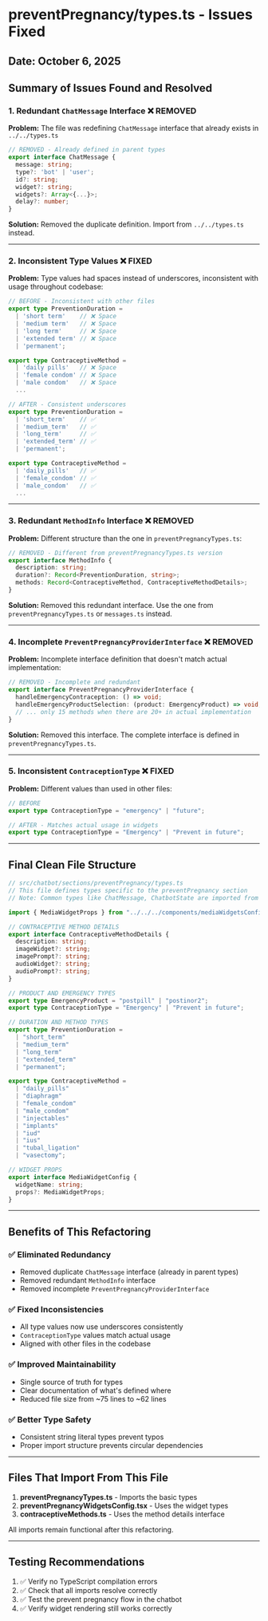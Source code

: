 # preventPregnancy/types.ts - Issues Fixed

## Date: October 6, 2025

## Summary of Issues Found and Resolved

### 1. **Redundant `ChatMessage` Interface** ❌ REMOVED

**Problem:** The file was redefining `ChatMessage` interface that already exists in `../../types.ts`

```typescript
// REMOVED - Already defined in parent types
export interface ChatMessage {
  message: string;
  type?: 'bot' | 'user';
  id?: string;
  widget?: string;
  widgets?: Array<{...}>;
  delay?: number;
}
```

**Solution:** Removed the duplicate definition. Import from `../../types.ts` instead.

---

### 2. **Inconsistent Type Values** ❌ FIXED

**Problem:** Type values had spaces instead of underscores, inconsistent with usage throughout codebase:

```typescript
// BEFORE - Inconsistent with other files
export type PreventionDuration =
  | 'short term'    // ❌ Space
  | 'medium term'   // ❌ Space
  | 'long term'     // ❌ Space
  | 'extended term' // ❌ Space
  | 'permanent';

export type ContraceptiveMethod =
  | 'daily pills'   // ❌ Space
  | 'female condom' // ❌ Space
  | 'male condom'   // ❌ Space
  ...
```

```typescript
// AFTER - Consistent underscores
export type PreventionDuration =
  | 'short_term'    // ✅
  | 'medium_term'   // ✅
  | 'long_term'     // ✅
  | 'extended_term' // ✅
  | 'permanent';

export type ContraceptiveMethod =
  | 'daily_pills'   // ✅
  | 'female_condom' // ✅
  | 'male_condom'   // ✅
  ...
```

---

### 3. **Redundant `MethodInfo` Interface** ❌ REMOVED

**Problem:** Different structure than the one in `preventPregnancyTypes.ts`:

```typescript
// REMOVED - Different from preventPregnancyTypes.ts version
export interface MethodInfo {
  description: string;
  duration?: Record<PreventionDuration, string>;
  methods: Record<ContraceptiveMethod, ContraceptiveMethodDetails>;
}
```

**Solution:** Removed this redundant interface. Use the one from `preventPregnancyTypes.ts` or `messages.ts` instead.

---

### 4. **Incomplete `PreventPregnancyProviderInterface`** ❌ REMOVED

**Problem:** Incomplete interface definition that doesn't match actual implementation:

```typescript
// REMOVED - Incomplete and redundant
export interface PreventPregnancyProviderInterface {
  handleEmergencyContraception: () => void;
  handleEmergencyProductSelection: (product: EmergencyProduct) => void;
  // ... only 15 methods when there are 20+ in actual implementation
}
```

**Solution:** Removed this interface. The complete interface is defined in `preventPregnancyTypes.ts`.

---

### 5. **Inconsistent `ContraceptionType`** ❌ FIXED

**Problem:** Different values than used in other files:

```typescript
// BEFORE
export type ContraceptionType = "emergency" | "future";

// AFTER - Matches actual usage in widgets
export type ContraceptionType = "Emergency" | "Prevent in future";
```

---

## Final Clean File Structure

```typescript
// src/chatbot/sections/preventPregnancy/types.ts
// This file defines types specific to the preventPregnancy section
// Note: Common types like ChatMessage, ChatbotState are imported from ../../types

import { MediaWidgetProps } from "../../../components/mediaWidgetsConfig";

// CONTRACEPTIVE METHOD DETAILS
export interface ContraceptiveMethodDetails {
  description: string;
  imageWidget?: string;
  imagePrompt?: string;
  audioWidget?: string;
  audioPrompt?: string;
}

// PRODUCT AND EMERGENCY TYPES
export type EmergencyProduct = "postpill" | "postinor2";
export type ContraceptionType = "Emergency" | "Prevent in future";

// DURATION AND METHOD TYPES
export type PreventionDuration =
  | "short_term"
  | "medium_term"
  | "long_term"
  | "extended_term"
  | "permanent";

export type ContraceptiveMethod =
  | "daily_pills"
  | "diaphragm"
  | "female_condom"
  | "male_condom"
  | "injectables"
  | "implants"
  | "iud"
  | "ius"
  | "tubal_ligation"
  | "vasectomy";

// WIDGET PROPS
export interface MediaWidgetConfig {
  widgetName: string;
  props?: MediaWidgetProps;
}
```

---

## Benefits of This Refactoring

### ✅ **Eliminated Redundancy**

- Removed duplicate `ChatMessage` interface (already in parent types)
- Removed redundant `MethodInfo` interface
- Removed incomplete `PreventPregnancyProviderInterface`

### ✅ **Fixed Inconsistencies**

- All type values now use underscores consistently
- `ContraceptionType` values match actual usage
- Aligned with other files in the codebase

### ✅ **Improved Maintainability**

- Single source of truth for types
- Clear documentation of what's defined where
- Reduced file size from ~75 lines to ~62 lines

### ✅ **Better Type Safety**

- Consistent string literal types prevent typos
- Proper import structure prevents circular dependencies

---

## Files That Import From This File

1. **preventPregnancyTypes.ts** - Imports the basic types
2. **preventPregnancyWidgetsConfig.tsx** - Uses the widget types
3. **contraceptiveMethods.ts** - Uses the method details interface

All imports remain functional after this refactoring.

---

## Testing Recommendations

1. ✅ Verify no TypeScript compilation errors
2. ✅ Check that all imports resolve correctly
3. ✅ Test the prevent pregnancy flow in the chatbot
4. ✅ Verify widget rendering still works correctly
